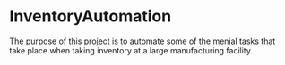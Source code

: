 # InventoryAutomation
The purpose of this project is to automate some of the menial tasks that take place when taking inventory at a large manufacturing facility.

